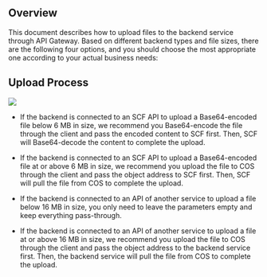 ## Overview
This document describes how to upload files to the backend service through API Gateway. Based on different backend types and file sizes, there are the following four options, and you should choose the most appropriate one according to your actual business needs:

## Upload Process
![](https://main.qcloudimg.com/raw/b0edfab9807df98ded3d3ffa814b473b.png)

- If the backend is connected to an SCF API to upload a Base64-encoded file below 6 MB in size, we recommend you Base64-encode the file through the client and pass the encoded content to SCF first. Then, SCF will Base64-decode the content to complete the upload.

- If the backend is connected to an SCF API to upload a Base64-encoded file at or above 6 MB in size, we recommend you upload the file to COS through the client and pass the object address to SCF first. Then, SCF will pull the file from COS to complete the upload.

- If the backend is connected to an API of another service to upload a file below 16 MB in size, you only need to leave the parameters empty and keep everything pass-through.

- If the backend is connected to an API of another service to upload a file at or above 16 MB in size, we recommend you upload the file to COS through the client and pass the object address to the backend service first. Then, the backend service will pull the file from COS to complete the upload.
